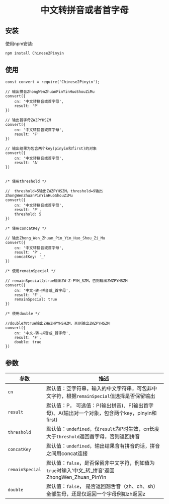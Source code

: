 <h1 align="center">中文转拼音或者首字母</h1>


## 安装

使用npm安装:

```
npm install Chinese2Pinyin
```

## 使用

    const convert = require('Chinese2Pinyin');
    
    // 输出拼音ZhongWenZhuanPinYinHuoShouZiMu
    convert({ 
        cn: '中文转拼音或首字母',
        result: 'P'
    })

    // 输出首字母ZWZPYHSZM
    convert({ 
        cn: '中文转拼音或首字母',
        result: 'F'
    })

    // 输出结果为包含两个key(pinyin和first)的对象
    convert({ 
        cn: '中文转拼音或首字母',
        result: 'A'
    })

    
    /* 使用threshold */

    //  threshold=5输出ZWZPYHSZM，threshold=9输出ZhongWenZhuanPinYinHuoShouZiMu
    convert({ 
        cn: '中文转拼音或首字母',
        result: 'P',
        threshold: 5
    })

    /* 使用concatKey */

    // 输出Zhong_Wen_Zhuan_Pin_Yin_Huo_Shou_Zi_Mu
    convert({
        cn: '中文转拼音或首字母',
        result: 'P',
        concatKey: '_'
    })

    /* 使用remainSpecial */
    
    // remainSpecial为true输出ZW-Z-PYH_SZM，否则输出ZWZPYHSZM
    convert({
        cn: '中文-转-拼音或_首字母',
        result: 'F',
        remainSpecial: true
    })

    /* 使用double */

    //double为true输出ZHWZHPYHSHZM，否则输出ZWZPYHSZM
    convert({
        cn: '中文-转-拼音或_首字母',
        result: 'F',
        double: true
    })

    
## 参数

| 参数            | 描述                                                                                             |
| --------------- | ------------------------------------------------------------------------------------------------ |
| `cn`            | 默认值：空字符串，输入的中文字符串，可包非中文字符，根据`remainSpecial`值选择是否保留输出        |
| `result`        | 默认值：P， 可选值：P(输出拼音)、F(输出首字母)、A(输出对一个对象，包含两个key，pinyin和first)    |
| `threshold`     | 默认值：`undefined`，仅`result`为P时生效，cn长度大于`threshold`返回首字母，否则返回拼音          |
| `concatKey`     | 默认值：`undefined`，输出结果含有拼音的话，拼音之间用concat连接                                  |
| `remainSpecial` | 默认值：`false`，是否保留非中文字符，例如值为`true`时输入'中文_转_拼音'返回ZhongWen_Zhuan_PinYin |
| `double`        | 默认值：`false`， 是否返回翘舌音（zh、ch、sh）全部生母，还是仅返回一个字母例如zh返回z            |
    

       